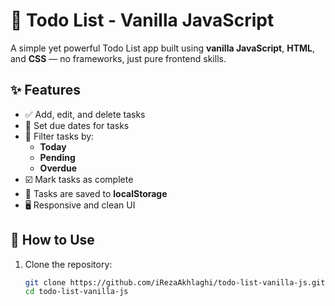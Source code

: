 # 📝 Todo List - Vanilla JavaScript

A simple yet powerful Todo List app built using **vanilla JavaScript**, **HTML**, and **CSS** — no frameworks, just pure frontend skills.

## ✨ Features

- ✅ Add, edit, and delete tasks
- 📆 Set due dates for tasks
- 📂 Filter tasks by:
  - **Today**
  - **Pending**
  - **Overdue**
- ☑️ Mark tasks as complete
- 💾 Tasks are saved to **localStorage**
- 🖥️ Responsive and clean UI


## 🚀 How to Use

1. Clone the repository:
   ```bash
   git clone https://github.com/iRezaAkhlaghi/todo-list-vanilla-js.git
   cd todo-list-vanilla-js
